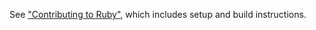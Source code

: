 See ["Contributing to Ruby"](https://docs.ruby-lang.org/en/master/contributing_md.html),
which includes setup and build instructions.
